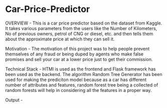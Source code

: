 # Car-Price-Predictor
 
OVERVIEW - 
This is a car price predictor based on the dataset from Kaggle. It takes various parameters from the users like the Number of Kilometers, No of previous owners, petrol of CNG or diesel, etc. and then tells them about the approximate price at which they can sell it.

Motivation -
The motivation of this project was to help people prevent themselves of any fraud or being duped by agents who make false promises and sell your car at a lower price just to get their commission. 

Technical Stack - 
HTMl is used as the frontend and Flask framework has been used as the backend.
The algorithm Random Tree Generator has been used for making the prediciton model because as a car has different number of attributes and features, random forest tree being a collected of random forests will help in considering all the features in a proper way. 

Output - 

